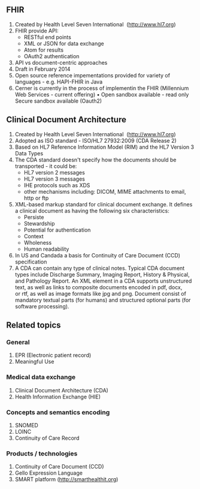 ## FHIR
1. Created by Health Level Seven International  (http://www.hl7.org)
2. FHIR provide API:
	* RESTful end points
	* XML or JSON for data exchange
	* Atom for results
	* OAuth2 authentication
3. API vs document-centric approaches
4. Draft in February 2014
5. Open source reference impementations provided for variety of languages - e.g. HAPI-FHIR in Java
6. Cerner is currently in the process of implementin the FHIR (Millennium Web Services - current offering)
	• Open sandbox available - read only
Secure sandbox available (Oauth2)


## Clinical Document Architecture 
1. Created by Health Level Seven International  (http://www.hl7.org)
2. Adopted as ISO standard - ISO/HL7 27932:2009 (CDA Release 2)
3. Based on HL7 Reference Information Model (RIM) and the HL7 Version 3 Data Types
4. The CDA standard doesn't specify how the documents should be transported - it could be:
	* HL7 version 2 messages
	* HL7 version 3 messages
	* IHE protocols such as XDS
	* other mechanisms including: DICOM, MIME attachments to email, http or ftp
5. XML-based markup standard for clinical document exchange. It defines a clinical document as having the following six characteristics:
	* Persiste
	* Stewardship
	* Potential for authentication
	* Context
	* Wholeness
	* Human readability
6. In US and Candada a basis for Continuity of Care Document (CCD) specification
7. A CDA can contain any type of clinical notes. Typical CDA document types include Discharge Summary, Imaging Report, History & Physical, and Pathology Report. An XML element in a CDA supports unstructured text, as well as links to composite documents encoded in pdf, docx, or rtf, as well as image formats like jpg and png.
Document consist of mandatory textual parts (for humans) and structured optional parts (for software processing). 

## Related topics

### General
1. EPR (Electronic patient record)
2. Meaningful Use	
### Medical data exchange
1. Clinical Document Architecture (CDA)
2. Health Information Exchange (HIE)
### Concepts and semantics encoding
1. SNOMED
2. LOINC
3. Continuity of Care Record
### Products / technologies
1. Continuity of Care Document (CCD)
2. Gello Expression Language
3. SMART platform (http://smarthealthit.org)
